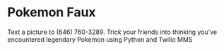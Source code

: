 # Pokemon Faux

Text a picture to (646) 760-3289. Trick your friends into thinking you've encountered legendary Pokemon using Python and Twilio MMS
